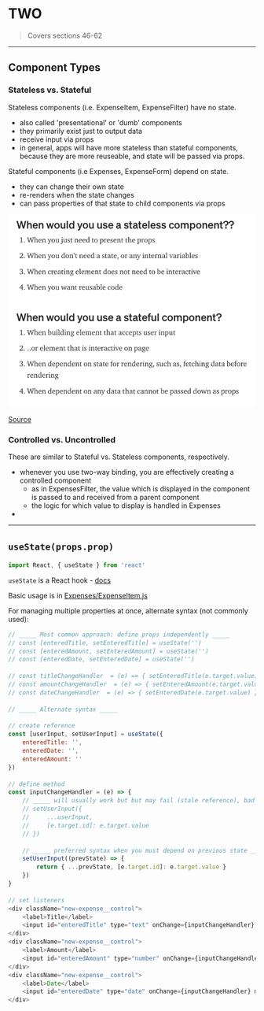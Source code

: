 # TWO

> Covers sections 46-62

___
## Component Types

### Stateless vs. Stateful

Stateless components (i.e. ExpenseItem, ExpenseFilter) have no state.
- also called 'presentational' or 'dumb' components
- they primarily exist just to output data
- receive input via props
- in general, apps will have more stateless than stateful components, because they are more reuseable, and state will be passed via props.

Stateful components (i.e Expenses, ExpenseForm) depend on state.
- they can change their own state
- re-renders when the state changes
- can pass properties of that state to child components via props

![when to use](./public/readmeImgs/stateless-stateful.png)

[Source](https://medium.com/@cgcrutch18/stateful-vs-stateless-react-components-13f647f7fc4)

### Controlled vs. Uncontrolled

These are similar to Stateful vs. Stateless components, respectively.
- whenever you use two-way binding, you are effectively creating a controlled component
  - as in ExpensesFilter, the value which is displayed in the component is passed to and received from a parent component
  - the logic for which value to display is handled in Expenses
- 
___
## `useState(props.prop)`
```javascript
import React, { useState } from 'react'
```

`useState` is a React hook - [docs](https://reactjs.org/docs/hooks-state.html#declaring-a-state-variable)

Basic usage is in [Expenses/ExpenseItem.js](src/components/Expenses/ExpenseItem.js)

For managing multiple properties at once, alternate syntax (not commonly used):
```javascript
// _____ Most common approach: define props independently _____
// const [enteredTitle, setEnteredTitle] = useState('')
// const [enteredAmount, setEnteredAmount] = useState('')
// const [enteredDate, setEnteredDate] = useState('')

// const titleChangeHandler  = (e) => { setEnteredTitle(e.target.value) }
// const amountChangeHandler  = (e) => { setEnteredAmount(e.target.value) }
// const dateChangeHandler  = (e) => { setEnteredDate(e.target.value) }

// _____ Alternate syntax _____

// create reference
const [userInput, setUserInput] = useState({
    enteredTitle: '',
    enteredDate: '',
    enteredAmount: ''
})

// define method
const inputChangeHandler = (e) => {
    // _____ will usually work but but may fail (stale reference), bad practice _____
    // setUserInput({
    //     ...userInput,
    //     [e.target.id]: e.target.value
    // })

    // _____ preferred syntax when you must depend on previous state _____
    setUserInput((prevState) => {
        return { ...prevState, [e.target.id]: e.target.value }
    })
}

// set listeners
<div className="new-expense__control">
    <label>Title</label>
    <input id="enteredTitle" type="text" onChange={inputChangeHandler} />
</div>
<div className="new-expense__control">
    <label>Amount</label>
    <input id="enteredAmount" type="number" onChange={inputChangeHandler} min="0.01" step="0.01" />
</div>
<div className="new-expense__control">
    <label>Date</label>
    <input id="enteredDate" type="date" onChange={inputChangeHandler} min="2019-01-01" max="2022-12-31" />
</div>

```
